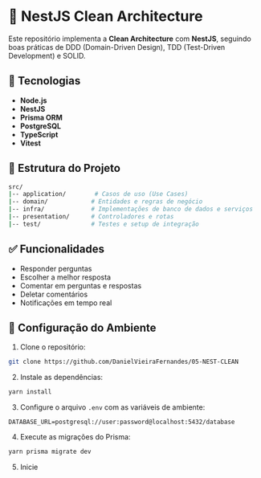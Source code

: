 # 🧼 NestJS Clean Architecture

Este repositório implementa a **Clean Architecture** com **NestJS**, seguindo boas práticas de DDD (Domain-Driven Design), TDD (Test-Driven Development) e SOLID.

## 🚀 Tecnologias

- **Node.js**
- **NestJS**
- **Prisma ORM**
- **PostgreSQL**
- **TypeScript**
- **Vitest**

## 📂 Estrutura do Projeto

```bash
src/
|-- application/        # Casos de uso (Use Cases)
|-- domain/            # Entidades e regras de negócio
|-- infra/             # Implementações de banco de dados e serviços
|-- presentation/      # Controladores e rotas
|-- test/              # Testes e setup de integração
```

## ✅ Funcionalidades

- Responder perguntas
- Escolher a melhor resposta
- Comentar em perguntas e respostas
- Deletar comentários
- Notificações em tempo real

## 🔧 Configuração do Ambiente

1. Clone o repositório:

```bash
git clone https://github.com/DanielVieiraFernandes/05-NEST-CLEAN
```

2. Instale as dependências:

```bash
yarn install
```

3. Configure o arquivo `.env` com as variáveis de ambiente:

```env
DATABASE_URL=postgresql://user:password@localhost:5432/database
```

4. Execute as migrações do Prisma:

```bash
yarn prisma migrate dev
```

5. Inicie